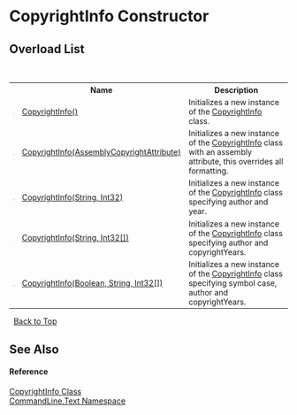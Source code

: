 # CopyrightInfo Constructor 
 


## Overload List
&nbsp;<table><tr><th></th><th>Name</th><th>Description</th></tr><tr><td>![Protected method](media/protmethod.gif "Protected method")</td><td><a href="M_CommandLine_Text_CopyrightInfo__ctor">CopyrightInfo()</a></td><td>
Initializes a new instance of the <a href="T_CommandLine_Text_CopyrightInfo">CopyrightInfo</a> class.</td></tr><tr><td>![Private method](media/privmethod.gif "Private method")</td><td><a href="M_CommandLine_Text_CopyrightInfo__ctor_2">CopyrightInfo(AssemblyCopyrightAttribute)</a></td><td>
Initializes a new instance of the <a href="T_CommandLine_Text_CopyrightInfo">CopyrightInfo</a> class with an assembly attribute, this overrides all formatting.</td></tr><tr><td>![Public method](media/pubmethod.gif "Public method")</td><td><a href="M_CommandLine_Text_CopyrightInfo__ctor_3">CopyrightInfo(String, Int32)</a></td><td>
Initializes a new instance of the <a href="T_CommandLine_Text_CopyrightInfo">CopyrightInfo</a> class specifying author and year.</td></tr><tr><td>![Public method](media/pubmethod.gif "Public method")</td><td><a href="M_CommandLine_Text_CopyrightInfo__ctor_4">CopyrightInfo(String, Int32[])</a></td><td>
Initializes a new instance of the <a href="T_CommandLine_Text_CopyrightInfo">CopyrightInfo</a> class specifying author and copyrightYears.</td></tr><tr><td>![Public method](media/pubmethod.gif "Public method")</td><td><a href="M_CommandLine_Text_CopyrightInfo__ctor_1">CopyrightInfo(Boolean, String, Int32[])</a></td><td>
Initializes a new instance of the <a href="T_CommandLine_Text_CopyrightInfo">CopyrightInfo</a> class specifying symbol case, author and copyrightYears.</td></tr></table>&nbsp;
<a href="#copyrightinfo-constructor">Back to Top</a>

## See Also


#### Reference
<a href="T_CommandLine_Text_CopyrightInfo">CopyrightInfo Class</a><br /><a href="N_CommandLine_Text">CommandLine.Text Namespace</a><br />